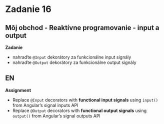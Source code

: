# Zadanie 16

## Môj obchod - Reaktívne programovanie - input a output

**Zadanie**

- nahraďte `@Input` dekorátory za funkcionálne input signály
- nahraďte `@Output` dekorátory za funkcionálne output signály

## EN

**Assignment**

* Replace `@Input` decorators with **functional input signals** using `input()` from Angular’s signal inputs API
* Replace `@Output` decorators with **functional output signals** using `output()` from Angular’s signal outputs API

